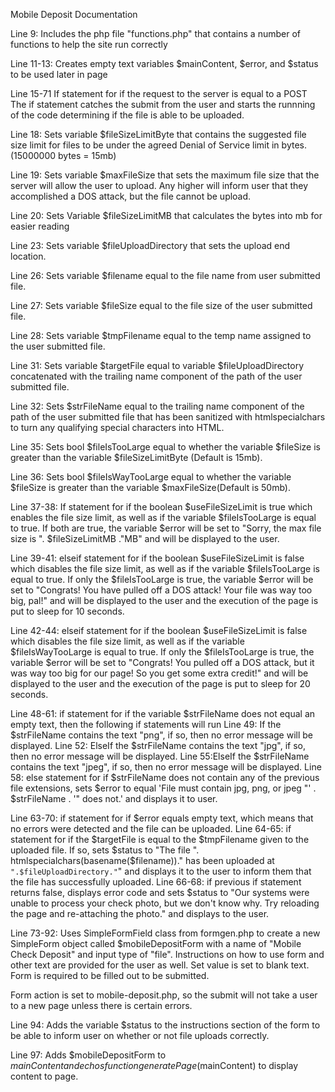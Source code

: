 Mobile Deposit Documentation

Line 9: Includes the php file "functions.php" that contains a number of functions to help the site run correctly

Line 11-13: Creates empty text variables $mainContent, $error, and $status to be used later in page

Line 15-71 If statement for if the request to the server is equal to a POST
The if statement catches the submit from the user and starts the runnning of the code determining if the file is able to be uploaded. 

Line 18: Sets variable $fileSizeLimitByte that contains the suggested file size limit for files to be under the agreed Denial of Service limit in bytes.(15000000 bytes = 15mb)

Line 19: Sets variable $maxFileSize that sets the maximum file size that the server will allow the user to upload. Any higher will inform user that they accomplished a DOS attack, but the file cannot be upload.

Line 20: Sets Variable $fileSizeLimitMB that calculates the bytes into mb for easier reading

Line 23: Sets variable $fileUploadDirectory that sets the upload end location.

Line 26: Sets variable $filename equal to the file name from user submitted file.

Line 27: Sets variable $fileSize equal to the file size of the user submitted file.

Line 28: Sets variable $tmpFilename equal to the temp name assigned to the user submitted file.

Line 31: Sets variable $targetFile equal to variable $fileUploadDirectory concatenated with the trailing name component of the path of the user submitted file.

Line 32: Sets $strFileName equal to the trailing name component of the path of the user submitted file that has been sanitized with htmlspecialchars to turn any qualifying special characters into HTML.

Line 35: Sets bool $fileIsTooLarge equal to whether the variable $fileSize is greater than the variable $fileSizeLimitByte (Default is 15mb).

Line 36: Sets bool $fileIsWayTooLarge equal to whether the variable $fileSize is greater than the variable $maxFileSize(Default is 50mb).

Line 37-38: If statement for if the boolean $useFileSizeLimit is true which enables the file size limit, as well as if the variable $fileIsTooLarge is equal to true. If both are true, the variable $error will be set to "Sorry, the max file size is ". $fileSizeLimitMB ."MB" and will be displayed to the user. 

Line 39-41: elseif statement for if the boolean $useFileSizeLimit is false which disables the file size limit, as well as if the variable $fileIsTooLarge is equal to true. If only the $fileIsTooLarge is true, the variable $error will be set to "Congrats! You have pulled off a DOS attack! Your file was way too big, pal!" and will be displayed to the user and the execution of the page is put to sleep for 10 seconds. 

Line 42-44: elseif statement for if the boolean $useFileSizeLimit is false which disables the file size limit, as well as if the variable $fileIsWayTooLarge is equal to true. If only the $fileIsTooLarge is true, the variable $error will be set to "Congrats! You pulled off a DOS attack, but it was way too big for our page! So you get some extra credit!" and will be displayed to the user and the execution of the page is put to sleep for 20 seconds. 

Line 48-61: if statement for if the variable $strFileName does not equal an empty text, then the following if statements will run
    Line 49: If the $strFileName contains the text "png", if so, then no error message will be displayed.
    Line 52: ElseIf the $strFileName contains the text "jpg", if so, then no error message will be displayed.
    Line 55:ElseIf the $strFileName contains the text "jpeg", if so, then no error message will be displayed.
    Line 58: else statement for if $strFileName does not contain any of the previous file extensions, sets $error to equal 'File must contain jpg, png, or jpeg "' . $strFileName . '" does not.' and displays it to user.

Line 63-70: if statement for if $error equals empty text, which means that no errors were detected and the file can be uploaded.
    Line 64-65: if statement for if the $targetFile is equal to the $tmpFilename given to the uploaded file. If so, sets $status to "The file ". htmlspecialchars(basename($filename))." has been uploaded at <code>".$fileUploadDirectory."</code>" and displays it to the user to inform them that the file has successfully uploaded. 
    Line 66-68: if previous if statement returns false, displays error code and sets $status to "Our systems were unable to process your check photo, but we don't know why. Try reloading the page and re-attaching the photo." and displays to the user.

Line 73-92: Uses SimpleFormField class from formgen.php to create a new SimpleForm object called $mobileDepositForm with a name of "Mobile Check Deposit" and input type of "file". Instructions on how to use form and other text are provided for the user as well. Set value is set to blank text. Form is required to be filled out to be submitted. 

Form action is set to mobile-deposit.php, so the submit will not take a user to a new page unless there is certain errors.

Line 94: Adds the variable $status to the instructions section of the form to be able to inform user on whether or not file uploads correctly. 

Line 97: Adds $mobileDepositForm to $mainContent and echos function generatePage($mainContent) to display content to page.
